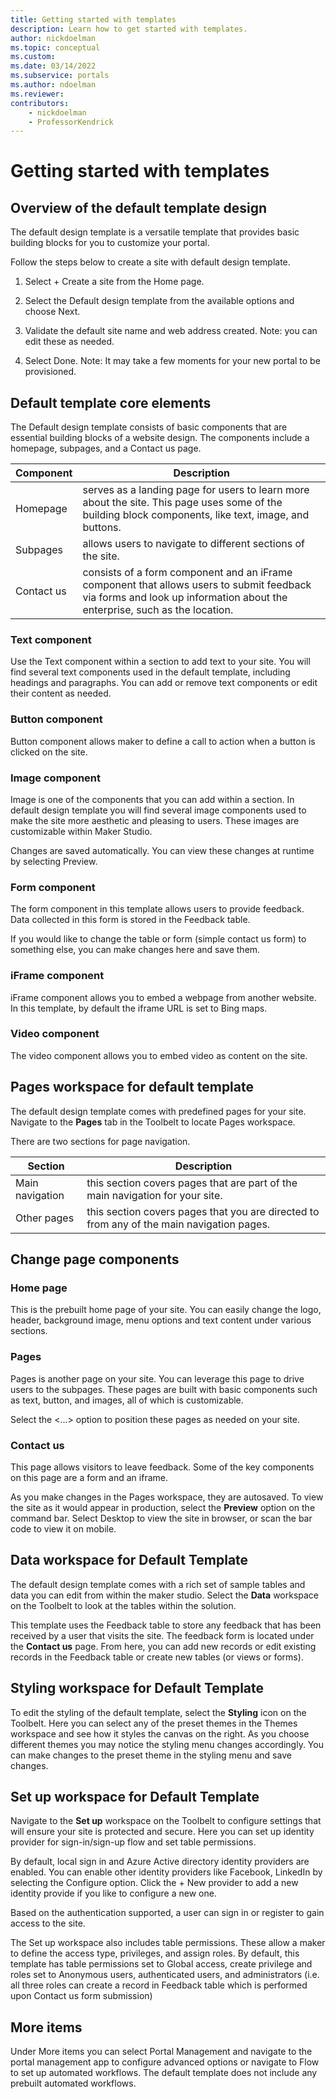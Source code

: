 ```yaml
---
title: Getting started with templates
description: Learn how to get started with templates.
author: nickdoelman
ms.topic: conceptual
ms.custom: 
ms.date: 03/14/2022
ms.subservice: portals
ms.author: ndoelman 
ms.reviewer: 
contributors:
    - nickdoelman
    - ProfessorKendrick
---
```


# Getting started with templates

## Overview of the default template design

The default design template is a versatile template that provides basic building blocks for you to customize your portal. 

Follow the steps below to create a site with default design template.

1. Select + Create a site from the Home page.

1. Select the Default design template from the available options and choose Next.

1. Validate the default site name and web address created. 
Note: you can edit these as needed.

1. Select Done. 
Note: It may take a few moments for your new portal to be provisioned.

## Default template core elements

The Default design template consists of basic components that are essential building blocks of a website design.  The components include a homepage, subpages, and a Contact us page.

| Component | Description |
| ----------- | ----------- |
| Homepage | serves as a landing page for users to learn more about the site.  This page uses some of the building block components, like text, image, and buttons. |
| Subpages | allows users to navigate to different sections of the site. |
| Contact us | consists of a form component and an iFrame component that allows users to submit feedback via forms and look up information about the enterprise, such as the location. |

### Text component

Use the Text component within a section to add text to your site. You will find several text components used in the default template, including headings and paragraphs. You can add or remove text components or edit their content as needed.

### Button component

Button component allows maker to define a call to action when a button is clicked on the site.

### Image component

Image is one of the components that you can add within a section. In default design template you will find several image components used to make the site more aesthetic and pleasing to users. These images are customizable within Maker Studio.

Changes are saved automatically.  You can view these changes at runtime by selecting Preview.

### Form component

The form component in this template allows users to provide feedback. Data collected in this form is stored in the Feedback table.

If you would like to change the table or form (simple contact us form) to something else, you can make changes here and save them.

### iFrame component

iFrame component allows you to embed a webpage from another website. In this template, by default the iframe URL is set to Bing maps.

### Video component

The video component allows you to embed video as content on the site.

## Pages workspace for default template

The default design template comes with predefined pages for your site. Navigate to the **Pages** tab in the Toolbelt to locate Pages workspace.

There are two sections for page navigation.

| Section | Description |
| ----------- | ----------- |
| Main navigation | this section covers pages that are part of the main navigation for your site. | 
| Other pages | this section covers pages that you are directed to from any of the main navigation pages. | 

## Change page components

### Home page

This is the prebuilt home page of your site. You can easily change the logo, header, background image, menu options and text content under various sections.

### Pages

Pages is another page on your site. You can leverage this page to drive users to the subpages. These pages are built with basic components such as text, button, and images, all of which is customizable.

Select the &lt;...&gt; option to position these pages as needed on your site.

### Contact us

This page allows visitors to leave feedback. Some of the key components on this page are a form and an iframe.

As you make changes in the Pages workspace, they are autosaved. To view the site as it would appear in production, select the **Preview** option on the command bar. Select Desktop to view the site in browser, or scan the bar code to view it on mobile.

## Data workspace for Default Template

The default design template comes with a rich set of sample tables and data you can edit from within the maker studio. Select the **Data** workspace on the Toolbelt to look at the tables within the solution.

This template uses the Feedback table to store any feedback that has been received by a user that visits the site. The feedback form is located under the **Contact us** page. From here, you can add new records or edit existing records in the Feedback table or create new tables (or views or forms).

## Styling workspace for Default Template

To edit the styling of the default template, select the **Styling** icon on the Toolbelt. Here you can select any of the preset themes in the Themes workspace and see how it styles the canvas on the right. As you choose different themes you may notice the styling menu changes accordingly. You can make changes to the preset theme in the styling menu and save changes.

## Set up workspace for Default Template

Navigate to the **Set up** workspace on the Toolbelt to configure settings that will ensure your site is protected and secure. Here you can set up identity provider for sign-in/sign-up flow and set table permissions.

By default, local sign in and Azure Active directory identity providers are enabled. You can enable other identity providers like Facebook, LinkedIn by selecting the Configure option. Click the + New provider to add a new identity provide if you like to configure a new one.

Based on the authentication supported, a user can sign in or register to gain access to the site.

The Set up workspace also includes table permissions. These allow a maker to define the access type, privileges, and assign roles. By default, this template has table permissions set to Global access, create privilege and roles set to Anonymous users, authenticated users, and administrators (i.e. all three roles can create a record in Feedback table which is performed upon Contact us form submission)

## More items

Under More items you can select Portal Management and navigate to the portal management app to configure advanced options or navigate to Flow to set up automated workflows. The default template does not include any prebuilt automated workflows.

